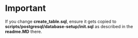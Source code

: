 # Important
If you change **create_table.sql**, ensure it gets copied to **scripts/postgresql/database-setup/init.sql** as described in the **readme.MD** there.

